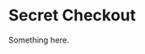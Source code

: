 [title]: # (Secret Checkout)
[tags]: # (XXX)
[priority]: # (3435)
# Secret Checkout
Something here.
